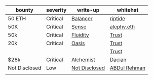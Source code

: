 | **bounty**    | **severity** | **write-up**                                                                                                          | **whitehat**                                                            |
|---------------|--------------|-----------------------------------------------------------------------------------------------------------------------|-------------------------------------------------------------------------|
| 50 ETH        | Critical     | [Balancer](https://mirror.xyz/0x2719F6Dfb85086F87319079cC2f7EeFD0e40994D/NWDf5uW1Ve7-TrcPKwmM86xp8ploMSCRGC58A-NSoFY) | [riptide](https://twitter.com/0xriptide)                                |
| 50K           | Critical     | [Sense](https://medium.com/immunefi/sense-finance-access-control-issue-bugfix-review-32e0c806b1a0)                    | [alephv.eth](https://twitter.com/alpeh_v)                               |
| 50k           | Critical     | [Fluidity](https://www.trust-security.xyz/post/breaking-fluidity-for-glory-and-50k)                                   | [Trust](https://twitter.com/trust__90)                                  |
| 20k           | Critical     | [Oasis](https://www.trust-security.xyz/post/taking-home-a-20k-bounty-with-oasis-platform-shutdown-vulnerability)      | [Trust]( https://twitter.com/trust__90 )                                |
|               |              |                                                                                                                       | [Trust]( https://twitter.com/trust__90 )                                |
| $28k          | Critical     | [Alchemist](https://dacian.me/28k-bounty-admin-brick-forced-revert)                                                   | [Dacian](https://twitter.com/DevDacian)                                 |
| Not Disclosed | Low          | [Not Disclosed](https://twitter.com/DevABDee/status/1637010561899560961)                                              | [ABDul Rehman](https://twitter.com/DevABDee/status/1637010561899560961) |
|               |              |                                                                                
